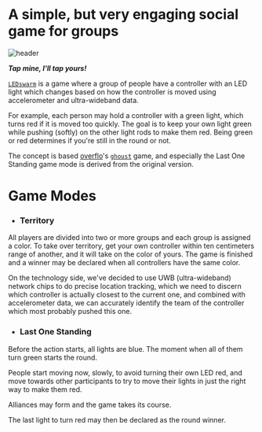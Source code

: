 # A simple, but very engaging social game for groups

![header](https://ghoust.s3.fr-par.scw.cloud/IMG_20230125_191307~2.jpg)

__*Tap mine, I'll tap yours!*__

[`LEDswarm`](https://github.com/LEDswarm) is a game where a group of people have a controller with an LED light which changes based on how the controller is moved using accelerometer and ultra-wideband data. 

For example, each person may hold a controller with a green light, which turns red if it is moved too quickly. The goal is to keep your own light green while pushing (softly) on the other light rods to make them red. Being green or red determines if you're still in the round or not.

The concept is based [overflo](https://github.com/overflo23)'s [`ghoust`](https://github.com/Ghoust-game/ghoust) game, and especially the Last One Standing game mode is derived from the original version.

# Game Modes

* ### Territory

All players are divided into two or more groups and each group is assigned a color. To take over territory, get your own controller within ten centimeters range of another, and it will take on the color of yours. The game is finished and a winner may be declared when all controllers have the same color.

On the technology side, we've decided to use UWB (ultra-wideband) network chips to do precise location tracking, which we need to discern which controller is actually closest to the current one, and combined with accelerometer data, we can accurately identify the team of the controller which most probably pushed this one.

* ### Last One Standing

Before the action starts, all lights are blue. 
The moment when all of them turn green starts the round.

People start moving now, slowly, to avoid turning their own LED red, and move towards other participants to try to move their lights in just the right way to make them red.

Alliances may form and the game takes its course.

The last light to turn red may then be declared as the round winner.
